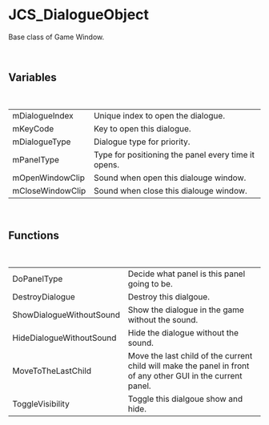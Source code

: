<div id="content-header">
  <h1>JCS_DialogueObject</h1>
</div>

<p>
  Base class of Game Window.
</p>


<br/>
<h2>Variables</h2>
<br/>

<table>
  <tr>
    <td>mDialogueIndex</td>
    <td>Unique index to open the dialogue.</td>
  </tr>
  <tr>
    <td>mKeyCode</td>
    <td>Key to open this dialogue.</td>
  </tr>
  <tr>
    <td>mDialogueType</td>
    <td>Dialogue type for priority.</td>
  </tr>
  <tr>
    <td>mPanelType</td>
    <td>Type for positioning the panel every time it opens.</td>
  </tr>
  <tr>
    <td>mOpenWindowClip</td>
    <td>Sound when open this dialouge window.</td>
  </tr>
  <tr>
    <td>mCloseWindowClip</td>
    <td>Sound when close this dialouge window.</td>
  </tr>
</table>


<br/>
<h2>Functions</h2>
<br/>

<table>
  <tr>
    <td>DoPanelType</td>
    <td>Decide what panel is this panel going to be.</td>
  </tr>
  <tr>
    <td>DestroyDialogue</td>
    <td>Destroy this dialgoue.</td>
  </tr>
  <tr>
    <td>ShowDialogueWithoutSound</td>
    <td>Show the dialogue in the game without the sound.</td>
  </tr>
  <tr>
    <td>HideDialogueWithoutSound</td>
    <td>Hide the dialogue without the sound.</td>
  </tr>
  <tr>
    <td>MoveToTheLastChild</td>
    <td>
      Move the last child of the current child will make the panel in front
      of any other GUI in the current panel.
    </td>
  </tr>
  <tr>
    <td>ToggleVisibility</td>
    <td>Toggle this dialgoue show and hide.</td>
  </tr>
</table>
